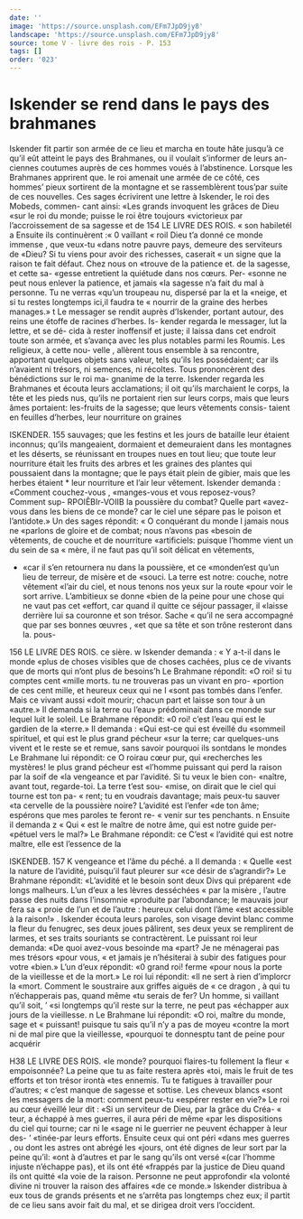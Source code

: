 ```yaml
---
date: ''
image: 'https://source.unsplash.com/EFm7JpD9jy8'
landscape: 'https://source.unsplash.com/EFm7JpD9jy8'
source: tome V - livre des rois - P. 153
tags: []
order: '023'
---
```


# Iskender se rend dans le pays des brahmanes

Iskender fit partir son armée de ce lieu et marcha en toute hâte jusqu’à ce qu’il eût atteint le pays des Brahmanes, ou il voulait s’informer de leurs an- ciennes coutumes auprès de ces hommes voués à l’abstinence. Lorsque les Brahmanes apprirent que. le roi amenait une armée de ce côté, ces hommes’
pieux sortirent de la montagne et se rassemblèrent tous’par suite de ces nouvelles. Ces sages écrivirent
une lettre à Iskender, le roi des Mobeds, commen- cant ainsi: «Les grands invoquent les grâces de Dieu
«sur le roi du monde; puisse le roi être toujours «victorieux par l’accroissement de sa sagesse et de
154 LE LIVRE DES ROIS.
« son habiletél a Ensuite ils continuèrent :« 0 vaillant
« roil Dieu t’a donné ce monde immense , que veux-tu «dans notre pauvre pays, demeure des serviteurs de «Dieu? Si tu viens pour avoir des richesses, caserait « un signe que la raison te fait défaut. Chez nous on «trouve de la patience et. de la sagesse, et cette sa- «gesse entretient la quiétude dans nos cœurs. Per- «sonne ne peut nous enlever la patience, et jamais «la sagesse n’a fait du mal à personne. Tu ne verras «qu’un troupeau nu, dispersé par la et la «neige, et si tu restes longtemps ici,il faudra te « nourrir de la graine des herbes manages.» t
Le messager se rendit auprès d’Iskender, portant autour, des reins une étoffe de racines d’herbes. Is- kender regarda le messager, lut la lettre, et se dé-
cida à rester inoffensif et juste; il laissa dans cet endroit toute son armée, et s’avança avec les plus notables parmi les Roumis. Les religieux, à cette nou- velle , allèrent tous ensemble à sa rencontre, apportant quelques objets sans valeur, tels qu’ils les possédaient;
car ils n’avaient ni trésors, ni semences, ni récoltes.
Tous prononcèrent des bénédictions sur le roi ma- gnanime de la terre. Iskender regarda les Brahmanes et écouta leurs acclamations; il oit qu’ils marchaient
le corps, la tête et les pieds nus, qu’ils ne portaient
rien sur leurs corps, mais que leurs âmes portaient: les-fruits de la sagesse; que leurs vêtements consis- taient en feuilles d’herbes, leur nourriture on graines

ISKENDER. 155 sauvages; que les festins et les jours de bataille leur
étaient inconnus; qu’ils mangeaient, dormaient et demeuraient dans les montagnes et les déserts, se réunissant en troupes nues en tout lieu; que toute leur nourriture était les fruits des arbres et les graines des plantes qui poussaient dans la montagne; que le pays était plein de gibier, mais que les herbes étaient \* leur nourriture et l’air leur vêtement.
Iskender demanda : «Comment couchez-vous , «manges-vous et vous reposez-vous? Comment sup- RPOIÊBIr-VOIIB la poussière du combat? Quelle part «avez-vous dans les biens de ce monde? car le ciel une sépare pas le poison et l’antidote.» Un des sages répondit: « O conquérant du monde l jamais nous ne «parlons de gloire et de combat; nous n’avons pas «besoin de vêtements, de couche et de nourriture «artificiels: puisque l’homme vient un du sein de sa
« mère, il ne faut pas qu’il soit délicat en vêtements,

- «car il s’en retournera nu dans la poussière, et ce «monden’est qu’un lieu de terreur, de misère et de
  «souci. La terre est notre: couche, notre vêtement «l’air du ciel, et nous tenons nos yeux sur la route «pour voir le sort arrive. L’ambitieux se donne «bien de la peine pour une chose qui ne vaut pas cet «effort, car quand il quitte ce séjour passager, il «laisse derrière lui sa couronne et son trésor. Sache
  « qu’il ne sera accompagné que par ses bonnes œuvres ,
  «et que sa tête et son trône resteront dans la. pous-

156 LE LIVRE DES ROIS.
ce sière. w Iskender demanda : « Y a-t-il dans le monde
«plus de choses visibles que de choses cachées, plus ce de vivants que de morts qui n’ont plus de besoins’h
Le Brahmane répondit: «O roi! si tu comptes cent «mille morts. tu ne trouveras pas un vivant en pro- «portion de ces cent mille, et heureux ceux qui ne
I «sont pas tombés dans l’enfer. Mais ce vivant aussi
«doit mourir; chacun part et laisse son tour à un «autre.» Il demanda si la terre ou l’eau» prédominait
dans ce monde sur lequel luit le soleil. Le Brahmane répondit: «0 roi! c’est l’eau qui est le gardien de la
«terre.» Il demanda : «Qui est-ce qui est éveillé du «sommeil spirituel, et qui est le plus grand pécheur «sur la terre; car quelques-uns vivent et le reste se et remue, sans savoir pourquoi ils sontdans le mondes Le Brahmane lui répondit: ce O roirau cœur pur, qui «recherches les mystères! le plus grand pécheur est «l’homme puissant qui perd la raison par la soif de
«la vengeance et par l’avidité. Si tu veux le bien con- «naître, avant tout, regarde-toi. La terre t’est sou- «mise, on dirait que le ciel qui tourne est ton pa-
« rent; tu en voudrais davantage; mais peux-tu sauver «ta cervelle de la poussière noire? L’avidité est l’enfer
«de ton âme; espérons que mes paroles te feront re-
« venir sur tes penchants. n Ensuite il demanda z « Qui
« est le maître de notre âme, qui est notre guide per- «pétuel vers le mal?» Le Brahmane répondit: ce C’est
« l’avidité qui est notre maître, elle est l’essence de la

lSKENDEB. 157 K vengeance et l’âme du péché. a Il demanda : « Quelle
«est la nature de l’avidité, puisqu’il faut pleurer sur «ce désir de s’agrandir?» Le Brahmane répondit: «L’avidité et le besoin sont deux Divs qui préparent «de longs malheurs. L’un d’eux a les lèvres desséchées
« par la misère , l’autre passe des nuits dans l’insomnie
«produite par l’abondance; le mauvais jour fera sa « proie de l’un et de l’autre : heureux celui dont l’âme
«est accessible à la raison!» . Iskender écouta leurs paroles, son visage devint
blanc comme la fleur du fenugrec, ses deux joues pâlirent, ses deux yeux se remplirent de larmes, et ses traits souriants se contractèrent. Le puissant roi leur demanda: «De quoi avez-vous besoinde ma «part? Je ne ménagerai pas mes trésors «pour vous,
« et jamais je n’hésiterai à subir des fatigues pour votre
«bien.» L’un d’eux répondit: «0 grand roi! ferme
«pour nous la porte de la vieillesse et de la mort.» Le roi lui répondit: «Il ne sert à rien d’implorcr la «mort. Comment le soustraire aux griffes aiguës de « ce dragon , à qui tu n’échapperais pas, quand même
«tu serais de fer? Un homme, si vaillant qu’il soit, ’ «si longtemps qu’il reste sur la terre, ne peut pas «échapper aux jours de la vieillesse. n Le Brahmane lui répondit: «O roi, maître du monde, sage et
« puissant! puisque tu sais qu’il n’y a pas de moyeu
«contre la mort ni de mal pire que la vieillesse, «pourquoi te donnesptu tant de peine pour acquérir

H38 LE LIVRE DES ROIS.
«le monde? pourquoi flaires-tu follement la fleur « empoisonnée? La peine que tu as faite restera après «toi, mais le fruit de tes efforts et ton trésor irontà
«tes ennemis. Tu te fatigues à travailler pour d’autres;
« c’est manque de sagesse et sottise. Les cheveux blancs «sont les messagers de la mort: comment peux-tu «espérer rester en vie?» Le roi au cœur éveillé leur
dit : «Si un serviteur de Dieu, par la grâce du Créa-
« teur, a échappé à mes guerres, il aura péri de même
«par les dispositions du ciel qui tourne; car ni le «sage ni le guerrier ne peuvent échapper à leur des- ’ «tinée-par leurs efforts. Ensuite ceux qui ont péri «dans mes guerres , ou dont les astres ont abrégé les «jours, ont été dignes de leur sort par la peine qu’il:
«ont à d’autres et par le sang qu’ils ont versé
«(car l’homme injuste n’échappe pas), et ils ont été
«frappés par la justice de Dieu quand ils ont quitté
«la voie de la raison. Personne ne peut approfondir
«la volonté divine ni trouver la raison des affaires «de ce monde.»
Iskender distribua à eux tous de grands présents
et ne s’arrêta pas longtemps chez eux; il partit de ce
lieu sans avoir fait du mal, et se dirigea droit vers l’occident.
